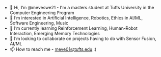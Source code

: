 - 👋 Hi, I’m @meveswe21 - I'm a masters student at Tufts University in the Computer Engineering Program 
- 👀 I’m interested in Artificial Intelligence, Robotics, Ethics in AI/ML, Software Engineering, Music 
- 🌱 I’m currently learning Reinforcement Learning, Human-Robot Interaction, Emerging Memory Technologies
- 💞️ I’m looking to collaborate on projects having to do with Sensor Fusion, AI/ML
- 📫 How to reach me - meve01@tufts.edu :) 


